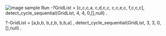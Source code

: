 ![image](https://github.com/ShahdAhmed2003/Detecting-A-cycle-in-a-2D-grid-using-prolog/assets/147663642/e4d253fb-503b-4628-aea7-cd735e95fbca)
sample Run 
-?GridList = [c,c,c,a,
            c,d,c,c,
            c,c,e,c,
            f,c,c,c],   
detect_cycle_sequential(GridList, 4, 4, 0,[],null) .

?-GridList = [a,b,b,
              b,z,b,
              b,b,a] ,
detect_cycle_sequential(GridList, 3, 3, 0,[],null) .
